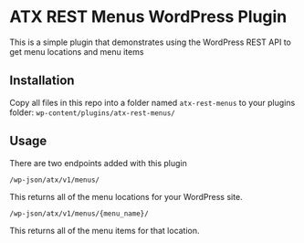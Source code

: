 # ATX REST Menus WordPress Plugin

This is a simple plugin that demonstrates using the WordPress REST API to get menu locations and menu items

## Installation

Copy all files in this repo into a folder named `atx-rest-menus` to your plugins folder:
`wp-content/plugins/atx-rest-menus/`

## Usage

There are two endpoints added with this plugin

```
/wp-json/atx/v1/menus/
```

This returns all of the menu locations for your WordPress site.

```
/wp-json/atx/v1/menus/{menu_name}/
```

This returns all of the menu items for that location.
